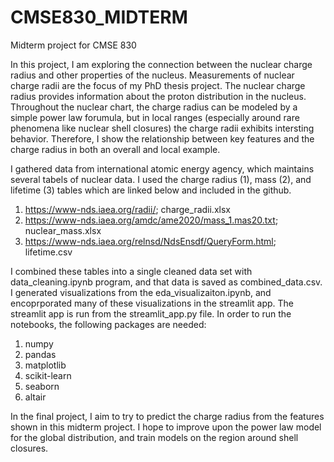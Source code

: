 # CMSE830_MIDTERM
Midterm project for CMSE 830

In this project, I am exploring the connection between the nuclear charge radius and other properties of the nucleus. Measurements of nuclear charge radii are the focus of my PhD thesis project. The nuclear charge radius provides information about the proton distribution in the nucleus. Throughout the nuclear chart, the charge radius can be modeled by a simple power law forumula, but in local ranges (especially around rare phenomena like nuclear shell closures) the charge radii exhibits intersting behavior. Therefore, I show the relationship between key features and the charge radius in both an overall and local example.

I gathered data from international atomic energy agency, which maintains several tabels of nuclear data. I used the charge radius (1), mass (2), and lifetime (3) tables which are linked below and included in the github.
1. https://www-nds.iaea.org/radii/; charge_radii.xlsx
2. https://www-nds.iaea.org/amdc/ame2020/mass_1.mas20.txt; nuclear_mass.xlsx
3. https://www-nds.iaea.org/relnsd/NdsEnsdf/QueryForm.html; lifetime.csv

I combined these tables into a single cleaned data set with data_cleaning.ipynb program, and that data is saved as combined_data.csv. I generated visualizations from the eda_visualizaiton.ipynb, and encoprporated many of these visualizations in the streamlit app. The streamlit app is run from the streamlit_app.py file. In order to run the notebooks, the following packages are needed:
1. numpy
2. pandas
3. matplotlib
4. scikit-learn
5. seaborn
6. altair

In the final project, I aim to try to predict the charge radius from the features shown in this midterm project. I hope to improve upon the power law model for the global distribution, and train models on the region around shell closures. 
